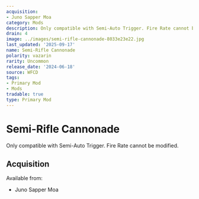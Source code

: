 ```yaml
---
acquisition:
- Juno Sapper Moa
category: Mods
description: Only compatible with Semi-Auto Trigger. Fire Rate cannot be modified.
drain: 4
image: ../images/semi-rifle-cannonade-8033e23e22.jpg
last_updated: '2025-09-17'
name: Semi-Rifle Cannonade
polarity: vazarin
rarity: Uncommon
release_date: '2024-06-18'
source: WFCD
tags:
- Primary Mod
- Mods
tradable: true
type: Primary Mod
---
```


# Semi-Rifle Cannonade

Only compatible with Semi-Auto Trigger. Fire Rate cannot be modified.

## Acquisition

Available from:
- Juno Sapper Moa

